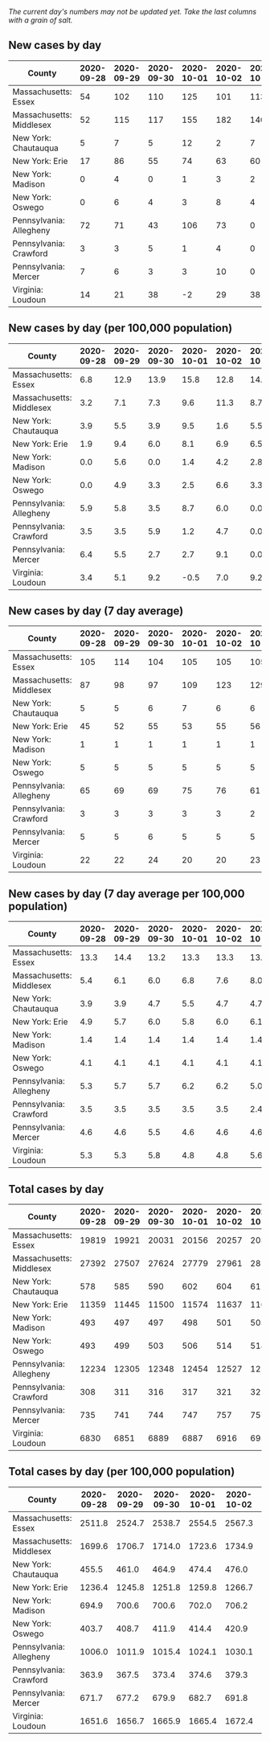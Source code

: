 _The current day's numbers may not be updated yet. Take the last columns with a grain of salt._
## New cases by day

| County | 2020-09-28 | 2020-09-29 | 2020-09-30 | 2020-10-01 | 2020-10-02 | 2020-10-03 | 2020-10-04 |
| --- | --- | --- | --- | --- | --- | --- | --- |
| Massachusetts: Essex | 54 | 102 | 110 | 125 | 101 | 113 |  |
| Massachusetts: Middlesex | 52 | 115 | 117 | 155 | 182 | 140 |  |
| New York: Chautauqua | 5 | 7 | 5 | 12 | 2 | 7 |  |
| New York: Erie | 17 | 86 | 55 | 74 | 63 | 60 |  |
| New York: Madison | 0 | 4 | 0 | 1 | 3 | 2 |  |
| New York: Oswego | 0 | 6 | 4 | 3 | 8 | 4 |  |
| Pennsylvania: Allegheny | 72 | 71 | 43 | 106 | 73 | 0 |  |
| Pennsylvania: Crawford | 3 | 3 | 5 | 1 | 4 | 0 |  |
| Pennsylvania: Mercer | 7 | 6 | 3 | 3 | 10 | 0 |  |
| Virginia: Loudoun | 14 | 21 | 38 | -2 | 29 | 38 |  |

## New cases by day (per 100,000 population)

| County | 2020-09-28 | 2020-09-29 | 2020-09-30 | 2020-10-01 | 2020-10-02 | 2020-10-03 | 2020-10-04 |
| --- | --- | --- | --- | --- | --- | --- | --- |
| Massachusetts: Essex | 6.8 | 12.9 | 13.9 | 15.8 | 12.8 | 14.3 |  |
| Massachusetts: Middlesex | 3.2 | 7.1 | 7.3 | 9.6 | 11.3 | 8.7 |  |
| New York: Chautauqua | 3.9 | 5.5 | 3.9 | 9.5 | 1.6 | 5.5 |  |
| New York: Erie | 1.9 | 9.4 | 6.0 | 8.1 | 6.9 | 6.5 |  |
| New York: Madison | 0.0 | 5.6 | 0.0 | 1.4 | 4.2 | 2.8 |  |
| New York: Oswego | 0.0 | 4.9 | 3.3 | 2.5 | 6.6 | 3.3 |  |
| Pennsylvania: Allegheny | 5.9 | 5.8 | 3.5 | 8.7 | 6.0 | 0.0 |  |
| Pennsylvania: Crawford | 3.5 | 3.5 | 5.9 | 1.2 | 4.7 | 0.0 |  |
| Pennsylvania: Mercer | 6.4 | 5.5 | 2.7 | 2.7 | 9.1 | 0.0 |  |
| Virginia: Loudoun | 3.4 | 5.1 | 9.2 | -0.5 | 7.0 | 9.2 |  |

## New cases by day (7 day average)

| County | 2020-09-28 | 2020-09-29 | 2020-09-30 | 2020-10-01 | 2020-10-02 | 2020-10-03 | 2020-10-04 |
| --- | --- | --- | --- | --- | --- | --- | --- |
| Massachusetts: Essex | 105 | 114 | 104 | 105 | 105 | 105 |  |
| Massachusetts: Middlesex | 87 | 98 | 97 | 109 | 123 | 129 |  |
| New York: Chautauqua | 5 | 5 | 6 | 7 | 6 | 6 |  |
| New York: Erie | 45 | 52 | 55 | 53 | 55 | 56 |  |
| New York: Madison | 1 | 1 | 1 | 1 | 1 | 1 |  |
| New York: Oswego | 5 | 5 | 5 | 5 | 5 | 5 |  |
| Pennsylvania: Allegheny | 65 | 69 | 69 | 75 | 76 | 61 |  |
| Pennsylvania: Crawford | 3 | 3 | 3 | 3 | 3 | 2 |  |
| Pennsylvania: Mercer | 5 | 5 | 6 | 5 | 5 | 5 |  |
| Virginia: Loudoun | 22 | 22 | 24 | 20 | 20 | 23 |  |

## New cases by day (7 day average per 100,000 population)

| County | 2020-09-28 | 2020-09-29 | 2020-09-30 | 2020-10-01 | 2020-10-02 | 2020-10-03 | 2020-10-04 |
| --- | --- | --- | --- | --- | --- | --- | --- |
| Massachusetts: Essex | 13.3 | 14.4 | 13.2 | 13.3 | 13.3 | 13.3 |  |
| Massachusetts: Middlesex | 5.4 | 6.1 | 6.0 | 6.8 | 7.6 | 8.0 |  |
| New York: Chautauqua | 3.9 | 3.9 | 4.7 | 5.5 | 4.7 | 4.7 |  |
| New York: Erie | 4.9 | 5.7 | 6.0 | 5.8 | 6.0 | 6.1 |  |
| New York: Madison | 1.4 | 1.4 | 1.4 | 1.4 | 1.4 | 1.4 |  |
| New York: Oswego | 4.1 | 4.1 | 4.1 | 4.1 | 4.1 | 4.1 |  |
| Pennsylvania: Allegheny | 5.3 | 5.7 | 5.7 | 6.2 | 6.2 | 5.0 |  |
| Pennsylvania: Crawford | 3.5 | 3.5 | 3.5 | 3.5 | 3.5 | 2.4 |  |
| Pennsylvania: Mercer | 4.6 | 4.6 | 5.5 | 4.6 | 4.6 | 4.6 |  |
| Virginia: Loudoun | 5.3 | 5.3 | 5.8 | 4.8 | 4.8 | 5.6 |  |

## Total cases by day

| County | 2020-09-28 | 2020-09-29 | 2020-09-30 | 2020-10-01 | 2020-10-02 | 2020-10-03 | 2020-10-04 |
| --- | --- | --- | --- | --- | --- | --- | --- |
| Massachusetts: Essex | 19819 | 19921 | 20031 | 20156 | 20257 | 20370 |  |
| Massachusetts: Middlesex | 27392 | 27507 | 27624 | 27779 | 27961 | 28101 |  |
| New York: Chautauqua | 578 | 585 | 590 | 602 | 604 | 611 |  |
| New York: Erie | 11359 | 11445 | 11500 | 11574 | 11637 | 11697 |  |
| New York: Madison | 493 | 497 | 497 | 498 | 501 | 503 |  |
| New York: Oswego | 493 | 499 | 503 | 506 | 514 | 518 |  |
| Pennsylvania: Allegheny | 12234 | 12305 | 12348 | 12454 | 12527 | 12527 |  |
| Pennsylvania: Crawford | 308 | 311 | 316 | 317 | 321 | 321 |  |
| Pennsylvania: Mercer | 735 | 741 | 744 | 747 | 757 | 757 |  |
| Virginia: Loudoun | 6830 | 6851 | 6889 | 6887 | 6916 | 6954 |  |

## Total cases by day (per 100,000 population)

| County | 2020-09-28 | 2020-09-29 | 2020-09-30 | 2020-10-01 | 2020-10-02 | 2020-10-03 | 2020-10-04 |
| --- | --- | --- | --- | --- | --- | --- | --- |
| Massachusetts: Essex | 2511.8 | 2524.7 | 2538.7 | 2554.5 | 2567.3 | 2581.6 |  |
| Massachusetts: Middlesex | 1699.6 | 1706.7 | 1714.0 | 1723.6 | 1734.9 | 1743.6 |  |
| New York: Chautauqua | 455.5 | 461.0 | 464.9 | 474.4 | 476.0 | 481.5 |  |
| New York: Erie | 1236.4 | 1245.8 | 1251.8 | 1259.8 | 1266.7 | 1273.2 |  |
| New York: Madison | 694.9 | 700.6 | 700.6 | 702.0 | 706.2 | 709.0 |  |
| New York: Oswego | 403.7 | 408.7 | 411.9 | 414.4 | 420.9 | 424.2 |  |
| Pennsylvania: Allegheny | 1006.0 | 1011.9 | 1015.4 | 1024.1 | 1030.1 | 1030.1 |  |
| Pennsylvania: Crawford | 363.9 | 367.5 | 373.4 | 374.6 | 379.3 | 379.3 |  |
| Pennsylvania: Mercer | 671.7 | 677.2 | 679.9 | 682.7 | 691.8 | 691.8 |  |
| Virginia: Loudoun | 1651.6 | 1656.7 | 1665.9 | 1665.4 | 1672.4 | 1681.6 |  |
